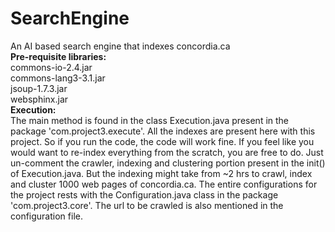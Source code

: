 SearchEngine
============

An AI based search engine that indexes concordia.ca
<br>
<b>Pre-requisite libraries:</b>
<br>
commons-io-2.4.jar
<br>
commons-lang3-3.1.jar
<br>
jsoup-1.7.3.jar
<br>
websphinx.jar
<br>
<b>Execution:</b>
<br>
The main method is found in the class Execution.java present in the package 'com.project3.execute'. All the indexes are present here with this project. So if you run the code, the code will work fine. If you feel like you would want to re-index everything from the scratch, you are free to do. Just un-comment the crawler, indexing and clustering portion present in the init() of Execution.java. But the indexing might take from ~2 hrs to crawl, index and cluster 1000 web pages of concordia.ca. The entire configurations for the project rests with the Configuration.java class in the package 'com.project3.core'. The url to be crawled is also mentioned in the configuration file.
